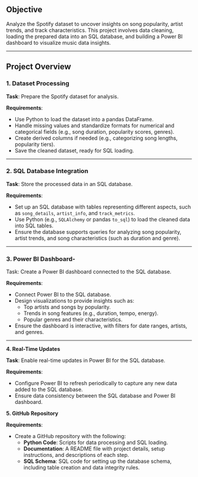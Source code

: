## Objective

Analyze the Spotify dataset to uncover insights on song popularity, artist trends, and track characteristics. This project involves data cleaning, loading the prepared data into an SQL database, and building a Power BI dashboard to visualize music data insights.

---

## Project Overview

### 1. Dataset Processing

**Task**: Prepare the Spotify dataset for analysis.

**Requirements**:

- Use Python to load the dataset into a pandas DataFrame.
- Handle missing values and standardize formats for numerical and categorical fields (e.g., song duration, popularity scores, genres).
- Create derived columns if needed (e.g., categorizing song lengths, popularity tiers).
- Save the cleaned dataset, ready for SQL loading.

---

### 2. SQL Database Integration

**Task**: Store the processed data in an SQL database.

**Requirements**:

- Set up an SQL database with tables representing different aspects, such as `song_details`, `artist_info`, and `track_metrics`.
- Use Python (e.g., `SQLAlchemy` or pandas `to_sql`) to load the cleaned data into SQL tables.
- Ensure the database supports queries for analyzing song popularity, artist trends, and song characteristics (such as duration and genre).

---

### 3. Power BI Dashboard-

Task: Create a Power BI dashboard connected to the SQL database.

**Requirements**:

- Connect Power BI to the SQL database.
- Design visualizations to provide insights such as:
    - Top artists and songs by popularity.
    - Trends in song features (e.g., duration, tempo, energy).
    - Popular genres and their characteristics.
- Ensure the dashboard is interactive, with filters for date ranges, artists, and genres.

---

**4. Real-Time Updates**

**Task**: Enable real-time updates in Power BI for the SQL database.

**Requirements**:

- Configure Power BI to refresh periodically to capture any new data added to the SQL database.
- Ensure data consistency between the SQL database and Power BI dashboard.

 **5. GitHub Repository**



**Requirements**:

- Create a GitHub repository with the following:
    - **Python Code**: Scripts for data processing and SQL loading.
    - **Documentation**: A README file with project details, setup instructions, and descriptions of each step.
    - **SQL Schema**: SQL code for setting up the database schema, including table creation and data integrity rules.

